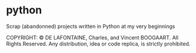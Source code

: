 # python

Scrap (abandonned) projects written in Python at my very beginnings

COPYRIGHT: © DE LAFONTAINE, Charles, and Vincent BOOGAART. All Rights Reserved. Any distribution, idea or code replica, is strictly prohibited.